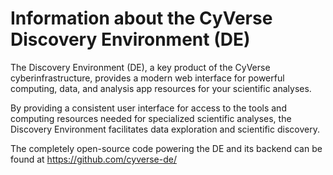# Information about the CyVerse Discovery Environment (DE)

The Discovery Environment (DE), a key product of the CyVerse cyberinfrastructure, provides a modern web interface for powerful computing, data, and analysis app resources for your scientific analyses.

By providing a consistent user interface for access to the tools and computing resources needed for specialized scientific analyses, the Discovery Environment facilitates data exploration and scientific discovery.

The completely open-source code powering the DE and its backend can be found at https://github.com/cyverse-de/
